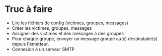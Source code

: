 # Truc à faire

* Lire les fichiers de config (victimes, groupes, messages)
* Créer les victimes, groupes, messages
* Assigner des victimes et des messages à des groupes
* Pour chaque groupe, envoyer un message groupe au(x) destinataire(s) depuis l'émetteur.
* Connexion à un serveur SMTP

